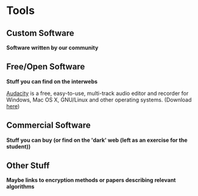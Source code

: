 # Tools

## Custom Software

**Software written by our community**

## Free/Open Software

**Stuff you can find on the interwebs**

[Audacity](http://www.audacityteam.org/) is a free, easy-to-use,
multi-track audio editor and recorder for Windows, Mac OS X, GNU/Linux
and other operating systems. (Download
[here](http://www.audacityteam.org/download/))

## Commercial Software

**Stuff you can buy (or find on the 'dark' web (left as an exercise for
the student))**

## Other Stuff

**Maybe links to encryption methods or papers describing relevant
algorithms**

